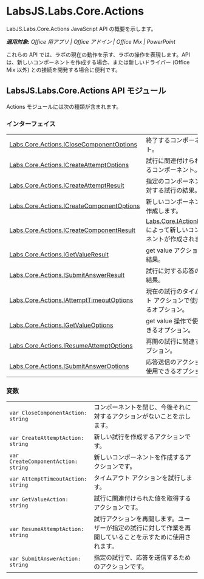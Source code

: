 
# <a name="labsjs.labs.core.actions"></a>LabsJS.Labs.Core.Actions
LabJS.Labs.Core.Actions JavaScript API の概要を示します。

 _**適用対象:** Office 用アプリ | Office アドイン | Office Mix | PowerPoint_

これらの API では、ラボの現在の動作を示す、ラボの操作を表現します。API は、新しいコンポーネントを作成する場合、または新しいドライバー (Office Mix 以外) との接続を開発する場合に便利です。

## <a name="labsjs.labs.core.actions-api-module"></a>LabsJS.Labs.Core.Actions API モジュール

Actions モジュールには次の種類が含まれます。


### <a name="interfaces"></a>インターフェイス


|||
|:-----|:-----|
|[Labs.Core.Actions.ICloseComponentOptions](../../reference/office-mix/labs.core.actions.iclosecomponentoptions.md)|終了するコンポーネント。|
|[Labs.Core.Actions.ICreateAttemptOptions](../../reference/office-mix/labs.core.actions.icreateattemptoptions.md)|試行に関連付けられているコンポーネント。|
|[Labs.Core.Actions.ICreateAttemptResult](../../reference/office-mix/labs.core.actions.icreateattemptresult.md)|指定のコンポーネントに対する試行の結果。|
|[Labs.Core.Actions.ICreateComponentOptions](../../reference/office-mix/labs.core.actions.icreatecomponentoptions.md)|新しいコンポーネントを作成します。|
|[Labs.Core.Actions.ICreateComponentResult](../../reference/office-mix/labs.core.actions.icreatecomponentresult.md)|[Labs.Core.IActionResult](../../reference/office-mix/labs.core.iactionresult.md) によって新しいコンポーネントが作成されます。|
|[Labs.Core.Actions.IGetValueResult](../../reference/office-mix/labs.core.actions.igetvalueresult.md)|get value アクションの結果。|
|[Labs.Core.Actions.ISubmitAnswerResult](../../reference/office-mix/labs.core.actions.isubmitanswerresult.md)|試行に対する応答の送信結果。|
|[Labs.Core.Actions.IAttemptTimeoutOptions](../../reference/office-mix/labs.core.actions.iattempttimeoutoptions.md)|現在の試行のタイムアウト アクションで使用できるオプション。|
|[Labs.Core.Actions.IGetValueOptions](../../reference/office-mix/labs.core.actions.igetvalueoptions.md)|get value 操作で使用できるオプション。|
|[Labs.Core.Actions.IResumeAttemptOptions](../../reference/office-mix/labs.core.actions.iresumeattemptoptions.md)|再開の試行に関連するオプション。|
|[Labs.Core.Actions.ISubmitAnswerOptions](../../reference/office-mix/labs.core.actions.isubmitansweroptions.md)|応答送信のアクションで使用できるオプション。|

### <a name="variables"></a>変数


|||
|:-----|:-----|
| `var CloseComponentAction: string`|コンポーネントを閉じ、今後それに対するアクションがないことを示します。|
| `var CreateAttemptAction: string`|新しい試行を作成するアクションです。|
| `var CreateComponentAction: string`|新しいコンポーネントを作成するアクションです。|
| `var AttemptTimeoutAction: string`|タイムアウト アクションを試行します。|
| `var GetValueAction: string`|試行に関連付けられた値を取得するアクションです。|
| `var ResumeAttemptAction: string`|試行アクションを再開します。ユーザーが指定の試行に対して作業を再開していることを示すために使用されます。|
| `var SubmitAnswerAction: string`|指定の試行で、応答を送信するためのアクションです。|
